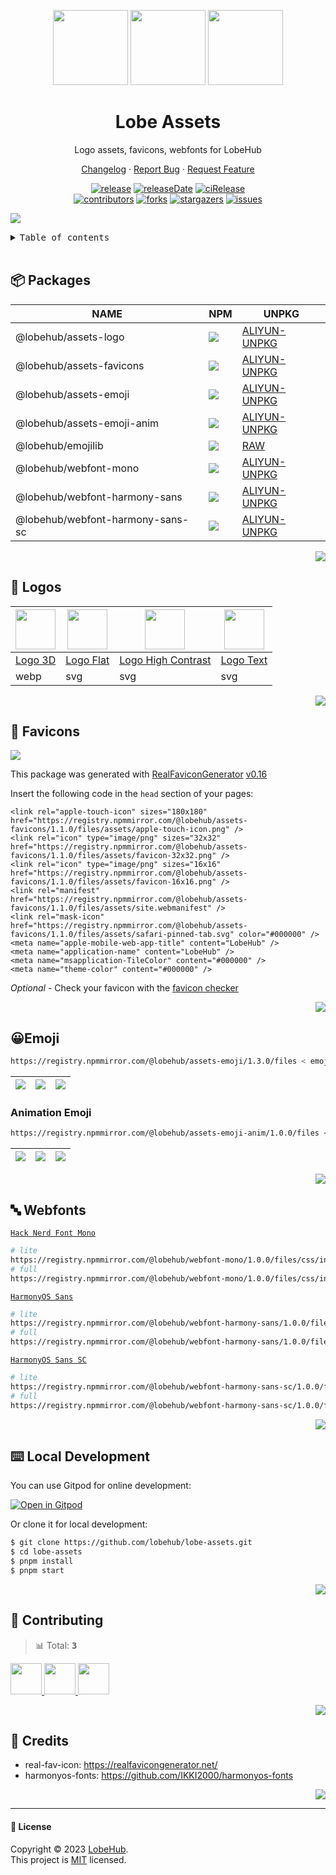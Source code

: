 <a name="readme-top"></a>

<div align="center">

<img height="120" src="https://registry.npmmirror.com/@lobehub/assets-logo/1.0.0/files/assets/logo-3d.webp">
<img height="120" src="https://gw.alipayobjects.com/zos/kitchen/qJ3l3EPsdW/split.svg">
<img height="120" src="https://registry.npmmirror.com/@lobehub/assets-emoji/1.3.0/files/assets/package.webp">

<h1 align="center">Lobe Assets</h1>

Logo assets, favicons, webfonts for LobeHub

[Changelog](./CHANGELOG.md) · [Report Bug][issues-url] · [Request Feature][issues-url]

<!-- SHIELD GROUP -->

[![release][release-shield]][release-url]
[![releaseDate][release-date-shield]][release-date-url]
[![ciRelease][ci-release-shield]][ci-release-url] <br/>
[![contributors][contributors-shield]][contributors-url]
[![forks][forks-shield]][forks-url]
[![stargazers][stargazers-shield]][stargazers-url]
[![issues][issues-shield]][issues-url]

</div>

![](https://raw.githubusercontent.com/andreasbm/readme/master/assets/lines/rainbow.png)

<details>
<summary><kbd>Table of contents</kbd></summary>

#### TOC

- [📦 Packages](#-packages)
- [🤯 Logos](#-logos)
- [💞 Favicons](#-favicons)
- [😀Emoji](#emoji)
  - [Animation Emoji](#animation-emoji)
- [🔤 Webfonts](#-webfonts)
- [⌨️ Local Development](#️-local-development)
- [🤝 Contributing](#-contributing)
- [🔗 Credits](#-credits)

####

</details>

<br />

## 📦 Packages

| NAME                             | NPM                                                                                       | UNPKG                                                |
| -------------------------------- | ----------------------------------------------------------------------------------------- | ---------------------------------------------------- |
| @lobehub/assets-logo             | [![][assets-logo-release]][assets-logo-release-url]                                       | [ALIYUN-UNPKG][assets-logo-unpkg]                    |
| @lobehub/assets-favicons         | [![][assets-favicons-release]][assets-favicons-release-url]                               | [ALIYUN-UNPKG][assets-favicons-unpkg]                |
| @lobehub/assets-emoji            | [![][assets-emoji-release]][assets-emoji-release-url]                                     | [ALIYUN-UNPKG][assets-emoji-unpkg]                   |
| @lobehub/assets-emoji-anim       | [![][assets-emoji-anim-release]][assets-emoji-anim-release-url]                           | [ALIYUN-UNPKG][assets-emoji-anim-unpkg]              |
| @lobehub/emojilib                | [![][emojilib-release]][emojilib-release-url]                                             | [RAW][emojilib-unpkg]                                |
| @lobehub/webfont-mono            | [![][assets-webfont-mono-release]][assets-webfont-mono-release-url]                       | [ALIYUN-UNPKG][assets-webfont-mono-unpkg]            |
| @lobehub/webfont-harmony-sans    | [![][assets-webfont-harmony-sans-release]][assets-webfont-harmony-sans-release-url]       | [ALIYUN-UNPKG][assets-webfont-harmony-sans-unpkg]    |
| @lobehub/webfont-harmony-sans-sc | [![][assets-webfont-harmony-sans-sc-release]][assets-webfont-harmony-sans-sc-release-url] | [ALIYUN-UNPKG][assets-webfont-harmony-sans-sc-unpkg] |

<!-- @lobehub/assets-logo -->

<!-- @lobehub/assets-favicons -->

<!-- @lobehub/assets-emoji -->

<!-- @lobehub/assets-emoji-anim -->

<!-- @lobehub/emojilib -->

<!-- @lobehub/webfont-mono -->

<!-- @lobehub/webfont-harmony-sans -->

<!-- @lobehub/webfont-harmony-sans-sc -->

<div align="right">

[![][back-to-top]](#readme-top)

</div>

## 🤯 Logos

| <img src="https://registry.npmmirror.com/@lobehub/assets-logo/1.0.0/files/assets/logo-3d.webp" width="64" > | <img src="https://npm.elemecdn.com/@lobehub/assets-logo/assets/logo-flat.svg" width="64" > | <img src="https://npm.elemecdn.com/@lobehub/assets-logo/assets/logo-high-contrast.svg" width="64" > | <img src="https://npm.elemecdn.com/@lobehub/assets-logo/assets/logo-text.svg" width="64" > |
| ----------------------------------------------------------------------------------------------------------- | ------------------------------------------------------------------------------------------ | --------------------------------------------------------------------------------------------------- | ------------------------------------------------------------------------------------------ |
| [Logo 3D][logo-3d]                                                                                          | [Logo Flat][logo-flat]                                                                     | [Logo High Contrast][logo-high-contrast]                                                            | [Logo Text][logo-text]                                                                     |
| webp                                                                                                        | svg                                                                                        | svg                                                                                                 | svg                                                                                        |

<div align="right">

[![][back-to-top]](#readme-top)

</div>

## 💞 Favicons

![](https://github.com/lobehub/lobe-assets/blob/master/docs/preview.png?raw=true)

This package was generated with [RealFaviconGenerator](https://realfavicongenerator.net/) [v0.16](https://realfavicongenerator.net/change_log#v0.16)

Insert the following code in the `head` section of your pages:

```
<link rel="apple-touch-icon" sizes="180x180" href="https://registry.npmmirror.com/@lobehub/assets-favicons/1.1.0/files/assets/apple-touch-icon.png" />
<link rel="icon" type="image/png" sizes="32x32" href="https://registry.npmmirror.com/@lobehub/assets-favicons/1.1.0/files/assets/favicon-32x32.png" />
<link rel="icon" type="image/png" sizes="16x16" href="https://registry.npmmirror.com/@lobehub/assets-favicons/1.1.0/files/assets/favicon-16x16.png" />
<link rel="manifest" href="https://registry.npmmirror.com/@lobehub/assets-favicons/1.1.0/files/assets/site.webmanifest" />
<link rel="mask-icon" href="https://registry.npmmirror.com/@lobehub/assets-favicons/1.1.0/files/assets/safari-pinned-tab.svg" color="#000000" />
<meta name="apple-mobile-web-app-title" content="LobeHub" />
<meta name="application-name" content="LobeHub" />
<meta name="msapplication-TileColor" content="#000000" />
<meta name="theme-color" content="#000000" />
```

_Optional_ - Check your favicon with the [favicon checker](https://realfavicongenerator.net/favicon_checker)

<div align="right">

[![][back-to-top]](#readme-top)

</div>

## 😀Emoji

```bash
https://registry.npmmirror.com/@lobehub/assets-emoji/1.3.0/files < emoji-name > .webp
```

| ![][emoji-1] | ![][emoji-2] | ![][emoji-3] |
| ------------ | ------------ | ------------ |

### Animation Emoji

```bash
https://registry.npmmirror.com/@lobehub/assets-emoji-anim/1.0.0/files < emoji-name > .webp
```

| ![][emoji-1] | ![][emoji-2] | ![][emoji-3] |
| ------------ | ------------ | ------------ |

<div align="right">

[![][back-to-top]](#readme-top)

</div>

## 🔤 Webfonts

[`Hack Nerd Font Mono`](https://registry.npmmirror.com/@lobehub/webfont-mono/1.0.0/files/css/index.css)

```sh
# lite
https://registry.npmmirror.com/@lobehub/webfont-mono/1.0.0/files/css/index.css
# full
https://registry.npmmirror.com/@lobehub/webfont-mono/1.0.0/files/css/index-full.css
```

[`HarmonyOS Sans`](https://registry.npmmirror.com/@lobehub/webfont-harmony-sans/1.0.0/files/webfont-harmony-sans/css/index.css)

```sh
# lite
https://registry.npmmirror.com/@lobehub/webfont-harmony-sans/1.0.0/files/css/index.css
# full
https://registry.npmmirror.com/@lobehub/webfont-harmony-sans/1.0.0/files/css/index-full.css
```

[`HarmonyOS Sans SC`](https://registry.npmmirror.com/@lobehub/webfont-harmony-sans-sc/1.0.0/files/css/index.css)

```sh
# lite
https://registry.npmmirror.com/@lobehub/webfont-harmony-sans-sc/1.0.0/files/css/index.css
# full
https://registry.npmmirror.com/@lobehub/webfont-harmony-sans-sc/1.0.0/files/css/index-full.css
```

<div align="right">

[![][back-to-top]](#readme-top)

</div>

## ⌨️ Local Development

You can use Gitpod for online development:

[![Open in Gitpod](https://gitpod.io/button/open-in-gitpod.svg)][gitpod-url]

Or clone it for local development:

```bash
$ git clone https://github.com/lobehub/lobe-assets.git
$ cd lobe-assets
$ pnpm install
$ pnpm start
```

<div align="right">

[![][back-to-top]](#readme-top)

</div>

## 🤝 Contributing

<!-- CONTRIBUTION GROUP -->

> 📊 Total: <kbd>**3**</kbd>

<a href="https://github.com/canisminor1990" title="canisminor1990">
  <img src="https://avatars.githubusercontent.com/u/17870709?v=4" width="50" />
</a>
<a href="https://github.com/actions-user" title="actions-user">
  <img src="https://avatars.githubusercontent.com/u/65916846?v=4" width="50" />
</a>
<a href="https://github.com/apps/dependabot" title="dependabot[bot]">
  <img src="https://avatars.githubusercontent.com/in/29110?v=4" width="50" />
</a>

<!-- CONTRIBUTION END -->

<div align="right">

[![][back-to-top]](#readme-top)

</div>

## 🔗 Credits

- real-fav-icon: <https://realfavicongenerator.net/>
- harmonyos-fonts: <https://github.com/IKKI2000/harmonyos-fonts>

<div align="right">

[![][back-to-top]](#readme-top)

</div>

---

#### 📝 License

Copyright © 2023 [LobeHub][profile-url]. <br />
This project is [MIT](./LICENSE) licensed.

<!-- LINK GROUP -->

<!-- SHIELD LINK GROUP -->

<!-- release -->

<!-- releaseDate -->

<!-- ciRelease -->

<!-- contributors -->

<!-- forks -->

<!-- stargazers -->

<!-- issues -->

[assets-emoji-anim-release]: https://img.shields.io/npm/v/@lobehub/assets-emoji-anim?label=%F0%9F%A4%AF%20NPM
[assets-emoji-anim-release-url]: https://www.npmjs.com/package/@lobehub/assets-emoji-anim
[assets-emoji-anim-unpkg]: https://registry.npmmirror.com/@lobehub/assets-emoji-anim
[assets-emoji-release]: https://img.shields.io/npm/v/@lobehub/assets-emoji?label=%F0%9F%A4%AF%20NPM
[assets-emoji-release-url]: https://www.npmjs.com/package/@lobehub/assets-emoji
[assets-emoji-unpkg]: https://registry.npmmirror.com/@lobehub/assets-emoji
[assets-favicons-release]: https://img.shields.io/npm/v/@lobehub/assets-favicons?label=%F0%9F%A4%AF%20NPM
[assets-favicons-release-url]: https://www.npmjs.com/package/@lobehub/assets-favicons
[assets-favicons-unpkg]: https://registry.npmmirror.com/@lobehub/assets-favicons
[assets-logo-release]: https://img.shields.io/npm/v/@lobehub/assets-logo?label=%F0%9F%A4%AF%20NPM
[assets-logo-release-url]: https://www.npmjs.com/package/@lobehub/assets-logo
[assets-logo-unpkg]: https://registry.npmmirror.com/@lobehub/assets-logo
[assets-webfont-harmony-sans-release]: https://img.shields.io/npm/v/@lobehub/webfont-harmony-sans?label=%F0%9F%A4%AF%20NPM
[assets-webfont-harmony-sans-release-url]: https://www.npmjs.com/package/@lobehub/webfont-harmony-sans
[assets-webfont-harmony-sans-sc-release]: https://img.shields.io/npm/v/@lobehub/webfont-harmony-sans-sc?label=%F0%9F%A4%AF%20NPM
[assets-webfont-harmony-sans-sc-release-url]: https://www.npmjs.com/package/@lobehub/webfont-harmony-sans-sc
[assets-webfont-harmony-sans-sc-unpkg]: https://registry.npmmirror.com/@lobehub/webfont-harmony-sans-sc
[assets-webfont-harmony-sans-unpkg]: https://registry.npmmirror.com/@lobehub/webfont-harmony-sans
[assets-webfont-mono-release]: https://img.shields.io/npm/v/@lobehub/webfont-mono?label=%F0%9F%A4%AF%20NPM
[assets-webfont-mono-release-url]: https://www.npmjs.com/package/@lobehub/webfont-mono
[assets-webfont-mono-unpkg]: https://registry.npmmirror.com/@lobehub/webfont-mono
[back-to-top]: https://img.shields.io/badge/-BACK_TO_TOP-151515?style=flat-square
[ci-release-shield]: https://github.com/lobehub/lobe-assets/workflows/Release%20CI/badge.svg
[ci-release-url]: https://github.com/lobehub/lobe-assets/actions?query=workflow%3ARelease%20CI
[contributors-shield]: https://img.shields.io/github/contributors/lobehub/lobe-assets.svg?style=flat
[contributors-url]: https://github.com/lobehub/lobe-assets/graphs/contributors
[emoji-1]: https://registry.npmmirror.com/@lobehub/assets-emoji/1.3.0/files/assets/face-with-diagonal-mouth.webp
[emoji-2]: https://registry.npmmirror.com/@lobehub/assets-emoji/1.3.0/files/assets/face-with-hand-over-mouth.webp
[emoji-3]: https://registry.npmmirror.com/@lobehub/assets-emoji/1.3.0/files/assets/face-with-peeking-eye.webp
[emojilib-release]: https://img.shields.io/npm/v/@lobehub/emojilib?label=%F0%9F%A4%AF%20NPM
[emojilib-release-url]: https://www.npmjs.com/package/@lobehub/emojilib
[emojilib-unpkg]: https://raw.githubusercontent.com/lobehub/lobe-assets/master/packages/emojilib/index.json
[forks-shield]: https://img.shields.io/github/forks/lobehub/lobe-assets.svg?style=flat
[forks-url]: https://github.com/lobehub/lobe-assets/network/members
[gitpod-url]: https://gitpod.io/#https://github.com/lobehub/lobe-assets
[issues-shield]: https://img.shields.io/github/issues/lobehub/lobe-assets.svg?style=flat
[issues-url]: https://github.com/lobehub/lobe-assets/issues/new/choose
[logo-3d]: https://https://registry.npmmirror.com/@lobehub/assets-logo/1.1.0/files//assets/logo-3d.webp
[logo-flat]: https://https://registry.npmmirror.com/@lobehub/assets-logo/1.1.0/files//assets/logo-flat.svg
[logo-high-contrast]: https://https://registry.npmmirror.com/@lobehub/assets-logo/1.1.0/files//assets/logo-high-contrast.svg
[logo-text]: https://https://registry.npmmirror.com/@lobehub/assets-logo/1.1.0/files/assets/logo-text.svg
[profile-url]: https://github.com/lobehub
[release-date-shield]: https://img.shields.io/github/release-date/lobehub/lobe-assets?style=flat
[release-date-url]: https://github.com/lobehub/lobe-assets/releases
[release-shield]: https://img.shields.io/npm/v/@lobehub/assets?label=%F0%9F%A4%AF%20NPM
[release-url]: https://www.npmjs.com/package/@lobehub/assets
[stargazers-shield]: https://img.shields.io/github/stars/lobehub/lobe-assets.svg?style=flat
[stargazers-url]: https://github.com/lobehub/lobe-assets/stargazers
